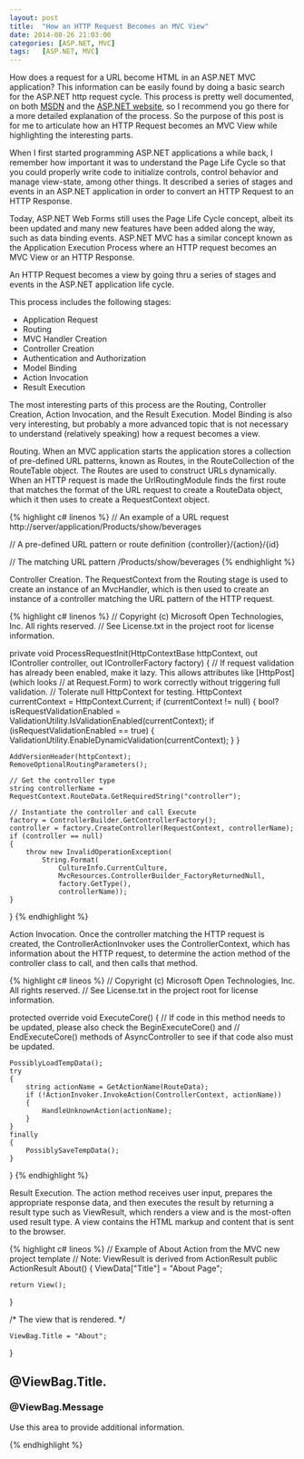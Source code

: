 ```yaml
---
layout: post
title:  "How an HTTP Request Becomes an MVC View"
date: 2014-08-26 21:03:00  
categories: [ASP.NET, MVC]
tags: 	[ASP.NET, MVC]
---
```

How does a request for a URL become HTML in an ASP.NET MVC application? This information can be easily found by doing a basic search for the ASP.NET http request cycle. This process is pretty well documented, on both [MSDN](http://msdn.microsoft.com/en-us/library/dd381612(v=vs.100).aspx) and the [ASP.NET website](http://www.asp.net/mvc/tutorials/mvc-5/lifecycle-of-an-aspnet-mvc-5-application), so I recommend you go there for a more detailed explanation of the process. So the purpose of this post is for me to articulate how an HTTP Request becomes an MVC View while highlighting the interesting parts.

When I first started programming ASP.NET applications a while back, I remember how important it was to understand the Page Life Cycle so that you could properly write code to initialize controls, control behavior and manage view-state, among other things. It described a series of stages and events in an ASP.NET application in order to convert an HTTP Request to an HTTP Response.

Today, ASP.NET Web Forms still uses the Page Life Cycle concept, albeit its been updated and many new features have been added along the way, such as data binding events. ASP.NET MVC has a similar concept known as the Application Execution Process where an HTTP request becomes an MVC View or an HTTP Response.

An HTTP Request becomes a view by going thru a series of stages and events in the ASP.NET application life cycle.

This process includes the following stages:

* Application Request
* Routing
* MVC Handler Creation
* Controller Creation
* Authentication and Authorization
* Model Binding
* Action Invocation
* Result Execution

The most interesting parts of this process are the Routing, Controller Creation, Action Invocation, and the Result Execution. Model Binding is also very interesting, but probably a more advanced topic that is not necessary to understand (relatively speaking) how a request becomes a view.

Routing. When an MVC application starts the application stores a collection of pre-defined URL patterns, known as Routes, in the RouteCollection of the RouteTable object. The Routes are used to construct URLs dynamically. When an HTTP request is made the UrlRoutingModule finds the first route that matches the format of the URL request to create a RouteData object, which it then uses to create a RequestContext object.

{% highlight c# linenos %}
// An example of a URL request
http://server/application/Products/show/beverages

// A pre-defined URL pattern or route definition
{controller}/{action}/{id}

// The matching URL pattern
/Products/show/beverages
{% endhighlight %}  

Controller Creation. The RequestContext from the Routing stage is used to create an instance of an MvcHandler, which is then used to create an instance of a controller matching the URL pattern of the HTTP request.

{% highlight c# linenos %}
// Copyright (c) Microsoft Open Technologies, Inc. All rights reserved. 
// See License.txt in the project root for license information.

private void ProcessRequestInit(HttpContextBase httpContext, out IController controller, out IControllerFactory factory)
{
    // If request validation has already been enabled, make it lazy. This allows attributes like [HttpPost] (which looks
    // at Request.Form) to work correctly without triggering full validation.
    // Tolerate null HttpContext for testing.
    HttpContext currentContext = HttpContext.Current;
    if (currentContext != null)
    {
        bool? isRequestValidationEnabled = ValidationUtility.IsValidationEnabled(currentContext);
        if (isRequestValidationEnabled == true)
        {
            ValidationUtility.EnableDynamicValidation(currentContext);
        }
    }

    AddVersionHeader(httpContext);
    RemoveOptionalRoutingParameters();

    // Get the controller type
    string controllerName = RequestContext.RouteData.GetRequiredString("controller");

    // Instantiate the controller and call Execute
    factory = ControllerBuilder.GetControllerFactory();
    controller = factory.CreateController(RequestContext, controllerName);
    if (controller == null)
    {
        throw new InvalidOperationException(
            String.Format(
                CultureInfo.CurrentCulture,
                MvcResources.ControllerBuilder_FactoryReturnedNull,
                factory.GetType(),
                controllerName));
    }
}
{% endhighlight %} 

Action Invocation. Once the controller matching the HTTP request is created, the ControllerActionInvoker uses the ControllerContext, which has information about the HTTP request, to determine the action method of the controller class to call, and then calls that method. 

{% highlight c# lineos %}
// Copyright (c) Microsoft Open Technologies, Inc. All rights reserved. 
// See License.txt in the project root for license information.

protected override void ExecuteCore()
{
    // If code in this method needs to be updated, please also check the BeginExecuteCore() and
    // EndExecuteCore() methods of AsyncController to see if that code also must be updated.

    PossiblyLoadTempData();
    try
    {
        string actionName = GetActionName(RouteData);
        if (!ActionInvoker.InvokeAction(ControllerContext, actionName))
        {
            HandleUnknownAction(actionName);
        }
    }
    finally
    {
        PossiblySaveTempData();
    }
}
{% endhighlight %}

Result Execution. The action method receives user input, prepares the appropriate response data, and then executes the result by returning a result type such as ViewResult, which renders a view and is the most-often used result type. A view contains the HTML markup and content that is sent to the browser. 

{% highlight c# lineos  %}
// Example of About Action from the MVC new project template
// Note: ViewResult is derived from ActionResult
public ActionResult About()
{
    ViewData["Title"] = "About Page";

    return View();
}

/* The view that is rendered. */

    ViewBag.Title = "About";
}
<h2>@ViewBag.Title.</h2>
<h3>@ViewBag.Message</h3>

<p>Use this area to provide additional information.</p>
{% endhighlight %}